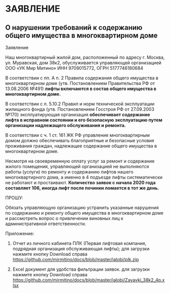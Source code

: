 # ЗАЯВЛЕНИЕ

## О нарушении требований к содержанию общего имущества в многоквартирном доме

Заявление

Наш многоквартирный жилой дом, расположенный по адресу г. Москва, ул. Муравская, дом  38к2, обуслуживается управляющей организацией ООО «УК Мир Митино» ИНН 9709015772, ОГРН 5177746180684

В соответствии с пп. А п. 2 Правила содержания общего имущества в многоквартирном доме (утв. Постановлением Правительства РФ от 13.08.2006 №491) **лифты включаются в состав общего имущества в многоквартирном доме.**

В соответствии с л. 5.10.2 Правил и норм технической эксплуатации жилищного фонда (утв. Постановлением Госстроя РФ от 27.09.2003 №170) эксплуатирующая организация **обеспечивает содержание лифта в исправном состоянии и его безопасную эксплуатацию путем организации надлежащего обслуживания и ремонта.**

В соответствии с ч. 1 ст. 161 ЖК РФ управление многоквартирным домом должно обеспечивать благоприятные и безопасные условия проживания граждан, надлежащее содержание общего имущества в многоквартирном доме.

Несмотря на своевременную оплату услуг за ремонт и содержание жилого помещения, управляющей организацией не выполняются работы (услуги) по ремонту и содержанию лифтов нашего многоквартирного дома, а именно в 4 подъезде лифты систематически не работают и простаивают. **Количество заявок с начала 2020 года составляет 106, иногда лифт после починки ломается в тот же день.**

ПРОШУ:

Обязать управляющую организацию устранить указанные нарушения по содержанию и ремонту общего имущества в многоквартирном доме и рассмотреть вопрос о привлечении виновных лиц к административной ответственности.

Приложение:

1)	Отчет из личного кабинета ПЛК (Первая лифтовая компания, подрядная организация обслуживающая лифты);
для загрузки нажмите кнопку Download справа
https://github.com/mirmitino/docs/blob/master/jalobi/plk.zip

2)	Excel документ для удобства фильтрации заявок.
для загрузки нажмите кнопку Download справа
https://github.com/mirmitino/docs/blob/master/jalobi/Zayavki_38k2_4p.xlsx
